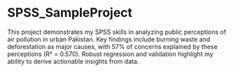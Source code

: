# SPSS_SampleProject
 This project demonstrates my SPSS skills in analyzing public perceptions of air pollution in urban Pakistan. Key findings include burning waste and deforestation as major causes, with 57% of concerns explained by these perceptions (R² = 0.570). Robust regression and validation highlight my ability to derive actionable insights from data.

